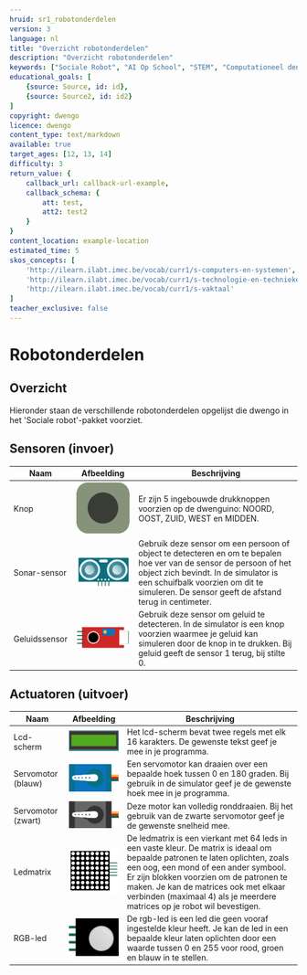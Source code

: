 ```yaml
---
hruid: sr1_robotonderdelen
version: 3
language: nl
title: "Overzicht robotonderdelen"
description: "Overzicht robotonderdelen"
keywords: ["Sociale Robot", "AI Op School", "STEM", "Computationeel denken", "Grafisch programmeren"]
educational_goals: [
    {source: Source, id: id}, 
    {source: Source2, id: id2}
]
copyright: dwengo
licence: dwengo
content_type: text/markdown
available: true
target_ages: [12, 13, 14]
difficulty: 3
return_value: {
    callback_url: callback-url-example,
    callback_schema: {
        att: test,
        att2: test2
    }
}
content_location: example-location
estimated_time: 5
skos_concepts: [
    'http://ilearn.ilabt.imec.be/vocab/curr1/s-computers-en-systemen', 
    'http://ilearn.ilabt.imec.be/vocab/curr1/s-technologie-en-technieken', 
    'http://ilearn.ilabt.imec.be/vocab/curr1/s-vaktaal'
]
teacher_exclusive: false
---
```


# Robotonderdelen
## Overzicht

Hieronder staan de verschillende robotonderdelen opgelijst die dwengo in het 'Sociale robot'-pakket voorziet.

## Sensoren (invoer)

| **Naam**      | **Afbeelding**                               | **Beschrijving**                                                                                                                                                                                                                                         |
|---------------|----------------------------------------------|----------------------------------------------------------------------------------------------------------------------------------------------------------------------------------------------------------------------------------------------------------|
| Knop          | ![](embed/drukknop.png "Drukknop")           | Er zijn 5 ingebouwde drukknoppen voorzien op de dwenguino: NOORD, OOST, ZUID, WEST en MIDDEN.                                                                                                                                                            |
| Sonar-sensor  | ![](embed/sonarsensor.png "Sonar-sensor")    | Gebruik deze sensor om een persoon of object te detecteren en om te bepalen hoe ver van de sensor de persoon of het object zich bevindt. In de simulator is een schuifbalk voorzien om dit te simuleren. De sensor geeft de afstand terug in centimeter. |
| Geluidssensor | ![](embed/geluidssensor.png "Geluidssensor") | Gebruik deze sensor om geluid te detecteren. In de simulator is een knop voorzien waarmee je geluid kan simuleren door de knop in te drukken. Bij geluid geeft de sensor 1 terug, bij stilte 0.                                                          |

## Actuatoren (uitvoer)

| **Naam**           | **Afbeelding**                                 | **Beschrijving**                                                                                                                                                                                                                                                                                                                        |
|--------------------|------------------------------------------------|-----------------------------------------------------------------------------------------------------------------------------------------------------------------------------------------------------------------------------------------------------------------------------------------------------------------------------------------|
| Lcd-scherm         | ![](embed/lcd-scherm.jpg "Lcd-scherm")         | Het lcd-scherm bevat twee regels met elk 16 karakters. De gewenste tekst geef je mee in je programma.                                                                                                                                                                                                                                   |
| Servomotor (blauw) | ![](embed/servomotor1.png "Blauwe servomotor") | Een servomotor kan draaien over een bepaalde hoek tussen 0 en 180 graden. Bij gebruik in de simulator geef je de gewenste hoek mee in je programma.                                                                                                                                                                                     |
| Servomotor (zwart) | ![](embed/servomotor2.png "Zwarte servomotor") | Deze motor kan volledig ronddraaien. Bij het gebruik van de zwarte servomotor geef je de gewenste snelheid mee.                                                                                                                                                                                                                         |
| Ledmatrix          | ![](embed/led-matrix.png "Ledmatrix")          | De ledmatrix is een vierkant met 64 leds in een vaste kleur. De matrix is ideaal om bepaalde patronen te laten oplichten, zoals een oog, een mond of een ander symbool. Er zijn blokken voorzien om de patronen te maken. Je kan de matrices ook met elkaar verbinden (maximaal 4) als je meerdere matrices op je robot wil bevestigen. |
| RGB-led            | ![](embed/rgb-led.png "RGB-led")               | De rgb-led is een led die geen vooraf ingestelde kleur heeft. Je kan de led in een bepaalde kleur laten oplichten door een waarde tussen 0 en 255 voor rood, groen en blauw in te stellen.                                                                                                                                              |